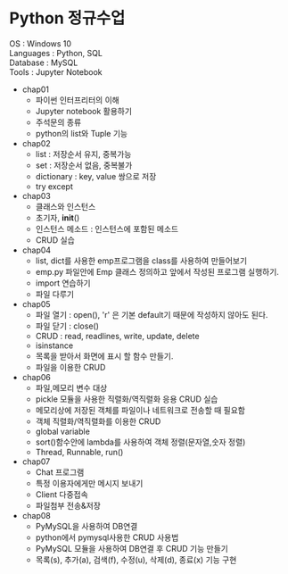 # Python 정규수업

OS : Windows 10   
Languages : Python, SQL   
Database : MySQL   
Tools : Jupyter Notebook   

* chap01   
  * 파이썬 인터프리터의 이해
  * Jupyter notebook 활용하기
  * 주석문의 종류
  * python의 list와 Tuple 기능
* chap02
  * list : 저장순서 유지, 중복가능
  * set : 저장순서 없음, 중복불가
  * dictionary : key, value 쌍으로 저장
  * try except
* chap03
  * 클래스와 인스턴스
  * 초기자, __init__()
  * 인스턴스 메소드 : 인스턴스에 포함된 메소드
  * CRUD 실습
* chap04
  * list, dict를 사용한 emp프로그램을 class를 사용하여 만들어보기
  * emp.py 파일안에 Emp 클래스 정의하고 앞에서 작성된 프로그램 실행하기.
  * import 연습하기
  * 파일 다루기
* chap05
  * 파일 열기 : open(), 'r' 은 기본 default기 때문에 작성하지 않아도 된다.
  * 파일 닫기 : close()
  * CRUD      : read, readlines, write, update, delete
  * isinstance
  * 목록을 받아서 화면에 표시 할 함수 만들기.
  * 파일을 이용한 CRUD
* chap06
  * 파일,메모리 변수 대상
  * pickle 모듈을 사용한 직렬화/역직렬화 응용 CRUD 실습
  * 메모리상에 저장된 객체를 파일이나 네트워크로 전송할 때 필요함
  * 객체 직렬화/역직렬화를 이용한 CRUD
  * global variable
  * sort()함수안에 lambda를 사용하여 객체 정렬(문자열,숫자 정렬)
  * Thread, Runnable, run()
* chap07
  * Chat 프로그램
  * 특정 이용자에게만 메시지 보내기
  * Client 다중접속
  * 파일첨부 전송&저장
* chap08
  * PyMySQL을 사용하여 DB연결
  * python에서 pymysql사용한 CRUD 사용법
  * PyMySQL 모듈을 사용하여 DB연결 후 CRUD 기능 만들기
  * 목록(s), 추가(a), 검색(f), 수정(u), 삭제(d), 종료(x) 기능 구현
